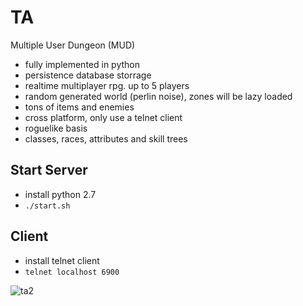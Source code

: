 # TA
Multiple User Dungeon (MUD)

- fully implemented in python
- persistence database storrage
- realtime multiplayer rpg. up to 5 players
- random generated world (perlin noise), zones will be lazy loaded
- tons of items and enemies
- cross platform, only use a telnet client
- roguelike basis
- classes, races, attributes and skill trees

## Start Server
- install python 2.7
- `./start.sh`

## Client
-  install telnet client
- `telnet localhost 6900`

![ta2](https://user-images.githubusercontent.com/11294106/133441521-58e87683-5ee8-421a-a1bf-2167ee4264d0.png)
